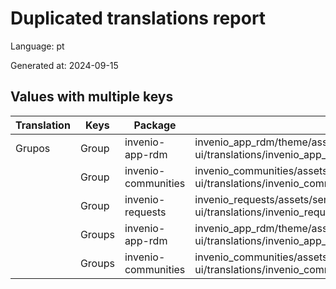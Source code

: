 # Duplicated translations report

Language: pt

Generated at: 2024-09-15


## Values with multiple keys


| Translation | Keys | Package | File |
|-------------|------| --- | --- |
| Grupos| Group | invenio-app-rdm | invenio_app_rdm/theme/assets/semantic-ui/translations/invenio_app_rdm/messages/pt/messages.po |
|| Group | invenio-communities | invenio_communities/assets/semantic-ui/translations/invenio_communities/messages/pt/messages.po |
|| Group | invenio-requests | invenio_requests/assets/semantic-ui/translations/invenio_requests/messages/pt/messages.po |
|| Groups | invenio-app-rdm | invenio_app_rdm/theme/assets/semantic-ui/translations/invenio_app_rdm/messages/pt/messages.po |
|| Groups | invenio-communities | invenio_communities/assets/semantic-ui/translations/invenio_communities/messages/pt/messages.po |
